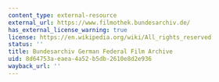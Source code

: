 ```yaml
---
content_type: external-resource
external_url: https://www.filmothek.bundesarchiv.de/
has_external_license_warning: true
license: https://en.wikipedia.org/wiki/All_rights_reserved
status: ''
title: Bundesarchiv German Federal Film Archive
uid: 8d64753a-eaea-4a52-b5db-2610e8d2e936
wayback_url: ''
---
```

